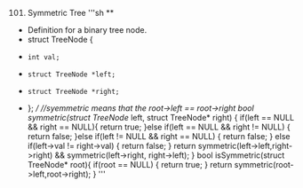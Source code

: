 
101. Symmetric Tree
'''sh
**
 * Definition for a binary tree node.
 * struct TreeNode {
 *     int val;
 *     struct TreeNode *left;
 *     struct TreeNode *right;
 * };
 */
//syemmetric means that the root->left  == root->right 
bool symmetric(struct TreeNode* left, struct TreeNode* right) {
    if(left == NULL && right == NULL){
        return true;
    }else if(left == NULL && right != NULL) {
        return false;
    }else if(left != NULL && right == NULL) {
        return false;
    }
    else if(left->val != right->val) {
        return false;
    }
    return symmetric(left->left,right->right) && symmetric(left->right, right->left);
}
bool isSymmetric(struct TreeNode* root){
   if(root == NULL) {
       return true;
   }
   return symmetric(root->left,root->right);
}
'''
